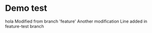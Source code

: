 # Demo test
hola
Modified from branch 'feature'
Another modification
Line added in feature-test branch